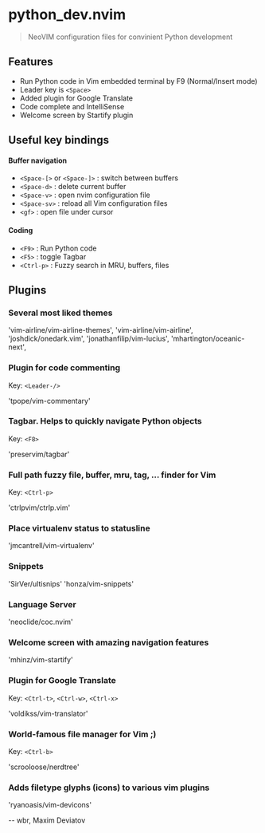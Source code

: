# python_dev.nvim
> NeoVIM configuration files for convinient Python development


## Features
- Run Python code in Vim embedded terminal by F9 (Normal/Insert mode)
- Leader key is `<Space>`
- Added plugin for Google Translate
- Code complete and IntelliSense
- Welcome screen by Startify plugin

## Useful key bindings

#### Buffer navigation
 - `<Space-[>` or `<Space-]>`								: switch between buffers
 - `<Space-d>`															: delete current buffer
 - `<Space-v>`															: open nvim configuration file						
 - `<Space-sv>`															: reload all Vim configuration files
 - `<gf>`																		: open file under cursor

#### Coding
 - `<F9>`																		: Run Python code
 - `<F5>`																		: toggle Tagbar
 - `<Ctrl-p>`																: Fuzzy search in MRU, buffers, files

## Plugins

### Several most liked themes

'vim-airline/vim-airline-themes',
'vim-airline/vim-airline',
'joshdick/onedark.vim',
'jonathanfilip/vim-lucius',
'mhartington/oceanic-next',


### Plugin for code commenting
Key: `<Leader-/>`

'tpope/vim-commentary'


### Tagbar. Helps to quickly navigate Python objects
Key: `<F8>`

'preservim/tagbar'


### Full path fuzzy file, buffer, mru, tag, ... finder for Vim
Key: `<Ctrl-p>`

'ctrlpvim/ctrlp.vim'

### Place virtualenv status to statusline
'jmcantrell/vim-virtualenv'

### Snippets
'SirVer/ultisnips'
'honza/vim-snippets'

### Language Server
'neoclide/coc.nvim'

### Welcome screen with amazing navigation features
'mhinz/vim-startify'

### Plugin for Google Translate
Key: `<Ctrl-t>`, `<Ctrl-w>`, `<Ctrl-x>`

'voldikss/vim-translator'

### World-famous file manager for Vim ;)
Key: `<Ctrl-b>`

'scrooloose/nerdtree'

### Adds filetype glyphs (icons) to various vim plugins
'ryanoasis/vim-devicons' 

--
wbr, Maxim Deviatov
